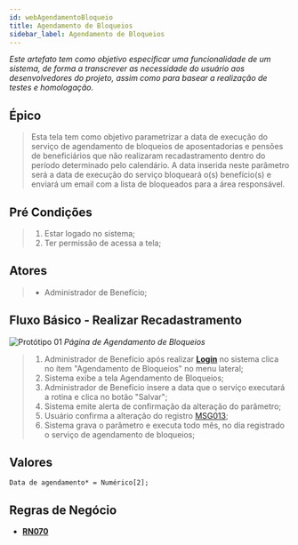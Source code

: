 ```yaml
---
id: webAgendamentoBloqueio
title: Agendamento de Bloqueios
sidebar_label: Agendamento de Bloqueios
---
```


*Este artefato tem como objetivo especificar uma funcionalidade de um sistema, de forma a transcrever as necessidade do usuário aos desenvolvedores do projeto, assim como para basear a realização de testes e homologação.*

## Épico
> Esta tela tem como objetivo parametrizar a data de execução do serviço de agendamento de bloqueios de aposentadorias e pensões de beneficiários que não realizaram recadastramento dentro do período determinado pelo calendário. A data inserida neste parâmetro será a data de execução do serviço bloqueará o(s) benefício(s) e enviará um email com a lista de bloqueados para a área responsável.

## Pré Condições
> 1. Estar logado no sistema;
> 2. Ter permissão de acessa a tela;

## Atores
> + Administrador de Benefício;

## Fluxo Básico - Realizar Recadastramento
![Protótipo 01](/img/prototipos/censo/webAgBloqueios.png) *Página de Agendamento de Bloqueios*

> 1. Administrador de Benefício após realizar [**Login**](../../sa/webLogin.md) no sistema clica no ítem "Agendamento de Bloqueios" no menu lateral;
> 2. Sistema exibe a tela Agendamento de Bloqueios;
> 3. Administrador de Benefício insere a data que o serviço executará a rotina e clica no botão "Salvar";
> 4. Sistema emite alerta de confirmação da alteração do parâmetro;
> 5. Usuário confirma a alteração do registro [MSG013](../listaMensagens#msg013);
> 4. Sistema grava o parâmetro e executa todo mês, no dia registrado o serviço de agendamento de bloqueios;

## Valores
```
Data de agendamento* = Numérico[2];
```

## Regras de Negócio
+ [**RN070**](../regrasNegocio#rn070---agendamento-de-bloqueios-e-suspensões)
